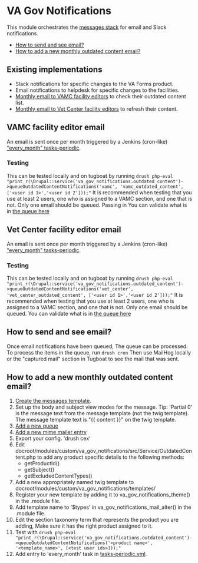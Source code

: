 # VA Gov Notifications

This module orchestrates the [messages stack](https://www.drupal.org/node/2180145) for email and Slack notifications.

- [How to send and see email?](#how-to-send-and-see-email)
- [How to add a new monthly outdated content email?](#how-to-add-a-new-monthly-outdated-content-email)


## Existing implementations
  - Slack notifications for specific changes to the VA Forms product.
  - Email notifications to helpdesk for specific changes to the facilities.
  - [Monthly email to VAMC facility editors](#vamc-facility-editor-email) to check their outdated content list.
  - [Monthly email to Vet Center facility editors](#vet-center-facility-editor-email) to refresh their content.


## VAMC facility editor email

An email is sent once per month triggered by a Jenkins (cron-like) ["every_month" tasks-periodic](https://github.com/department-of-veterans-affairs/va.gov-cms/blob/main/tasks-periodic.yml#L92).

### Testing
This can be tested locally and on tugboat by running
`drush php-eval "print_r(\Drupal::service('va_gov_notifications.outdated_content')->queueOutdatedContentNotifications('vamc', 'vamc_outdated_content', ['<user id 1>','<user id 2']));"`
It is recommended when testing that you use at least 2 users, one who is assigned to a VAMC section, and one that is not.  Only one email should be queued.  Passing in You can validate what is in [the queue here](/admin/config/system/queues/jobs/vamc_outdated_content)

## Vet Center facility editor email

An email is sent once per month triggered by a Jenkins (cron-like) ["every_month" tasks-periodic](https://github.com/department-of-veterans-affairs/va.gov-cms/blob/main/tasks-periodic.yml#L92).

### Testing
This can be tested locally and on tugboat by running
`drush php-eval "print_r(\Drupal::service('va_gov_notifications.outdated_content')->queueOutdatedContentNotifications('vet_center', 'vet_center_outdated_content', ['<user id 1>','<user id 2']));"`
It is recommended when testing that you use at least 2 users, one who is assigned to a VAMC section, and one that is not.  Only one email should be queued.  You can validate what is in [the queue here](/admin/config/system/queues/jobs/vet_center_outdated_content)

## How to send and see email?
Once email notifications have been queued, The queue can be processed. To process the items in the queue, run `drush cron` Then use MailHog locally or the "captured mail" section in Tugboat to see the mail that was sent.

## How to add a new monthly outdated content email?
1. [Create the messages template](/admin/structure/message).
2. Set up the body and subject view modes for the message.  Tip: 'Partial 0' is the message text from the message template (not the twig template).  The message template text is "{{ content }}" on the twig template.
3. [Add a new queue](/admin/config/system/queues)
4. [Add a new mime mailer entry](/admin/config/system/mailsystem)
5. Export your config. 'drush cex'
6. Edit docroot/modules/custom/va_gov_notifications/src/Service/OutdatedContent.php to add any product specific details to the following methods:
   - getProductId()
   - getSubject()
   - getExcludedContentTypes()
7. Add a new appropriately named twig template to docroot/modules/custom/va_gov_notifications/templates/
8. Register your new template by adding it to va_gov_notifications_theme() in the .module file.
9. Add template name to '$types' in va_gov_notifications_mail_alter() in the .module file.
10. Edit the section taxonomy term that represents the product you are adding, Make sure it has the right product assigned to it.
11. Test with `drush php-eval "print_r(\Drupal::service('va_gov_notifications.outdated_content')->queueOutdatedContentNotifications('<product name>', '<template_name>', [<test user ids>]));"`
12. Add entry to 'every_month' task in [tasks-periodic.yml](https://github.com/department-of-veterans-affairs/va.gov-cms/blob/main/tasks-periodic.yml#L92).
